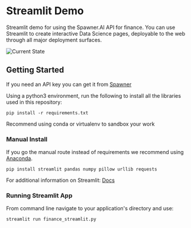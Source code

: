 # Streamlit Demo

Streamlit demo for using the Spawner.AI API for finance. You can use Streamlit to create interactive Data Science pages, deployable to the web through all major deployment surfaces. 

![Current State](https://user-images.githubusercontent.com/33185528/74096257-7ed5a000-4aca-11ea-9d92-0369ba728b86.png)

## Getting Started

If you need an API key you can get it from [Spawner](https://spawner.ai)

Using a python3 environment, run the following to install all the libraries used in this repository:
```
pip install -r requirements.txt
```
Recommend using conda or virtualenv to sandbox your work

### Manual Install 
If you go the manual route instead of requirements we recommend using [Anaconda](https://www.anaconda.com/distribution/). 
```
pip install streamlit pandas numpy pillow urllib requests
```

For additional information on Streamlit: [Docs](https://streamlit.io/docs/)

### Running Streamlit App
From command line navigate to your application's directory and use:
```
streamlit run finance_streamlit.py
```



